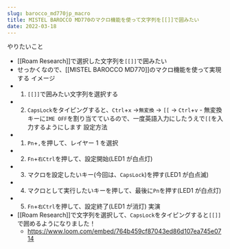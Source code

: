 ```yaml
---
slug: barocco_md770jp_macro
title: MISTEL BAROCCO MD770のマクロ機能を使って文字列を[[]]で囲みたい
date: 2022-03-18
---
```


やりたいこと

- [[Roam Research]]で選択した文字列を`[[]]`で囲みたい
- せっかくなので、[[MISTEL BAROCCO MD770]]のマクロ機能を使って実現する
  イメージ
- 1. `[[]]`で囲みたい文字列を選択する
- 2. `CapsLock`をタイピングすると、`Ctrl`+`x` →`無変換` → `[[` → `Ctrl`+`v` - 無変換キーに`IME OFF`を割り当てているので、一度英語入力にしたうえで`[[`を入力するようにします
     設定方法
- 1. `Pn`+`,`を押して、レイヤー 1 を選択
- 2. `Fn`+`右Ctrl`を押して、設定開始(LED1 が白点灯)
- 3. マクロを設定したいキー(今回は、`CapsLock`)を押す(LED1 が白点滅)
- 4. マクロとして実行したいキーを押して、最後に`Pn`を押す(LED1 が白点灯)
- 5. `Fn`+`右Ctrl`を押して、設定終了(LED1 が消灯)
     実演
- [[Roam Research]]で文字列を選択して、`CapsLock`をタイピングすると`[[]]`で囲めるようになりました！
  - https://www.loom.com/embed/764b459cf87043ed86d107ea745e0714
